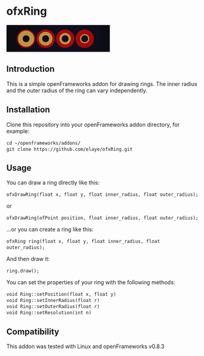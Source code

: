 ofxRing
=======

![Rings](ofxaddons_thumbnail.png)

Introduction
------------

This is a simple openFrameworks addon for drawing rings. The inner radius and the outer radius of the ring can vary independently.

Installation
------------

Clone this repository into your openFrameworks addon directory, for example:

    cd ~/openframeworks/addons/
    git clone https://github.com/elaye/ofxRing.git

Usage
-----

You can draw a ring directly like this:

    ofxDrawRing(float x, float y, float inner_radius, float outer_radius);

or

    ofxDrawRing(ofPoint position, float inner_radius, float outer_radius);

...or you can create a ring like this:

    ofxRing ring(float x, float y, float inner_radius, float outer_radius);

And then draw it:

    ring.draw();

You can set the properties of your ring with the following methods:

	void Ring::setPosition(float x, float y)
    void Ring::setInnerRadius(float r)
    void Ring::setOuterRadius(float r)
    void Ring::setResolution(int n)

Compatibility
-------------
This addon was tested with Linux and openFrameworks v0.8.3